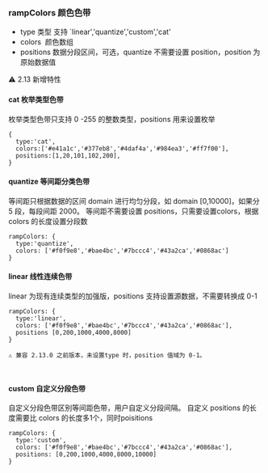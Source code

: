 ### rampColors 颜色色带
- type 类型 支持 `linear','quantize','custom','cat'
- colors  颜色数组
- positions 数据分段区间，可选，quantize 不需要设置 position，position 为原始数据值

⚠️ 2.13 新增特性

#### cat 枚举类型色带

枚举类型色带只支持 0 -255 的整数类型，positions 用来设置枚举
```tsx
{
  type:'cat',
  colors:['#e41a1c','#377eb8','#4daf4a','#984ea3','#ff7f00'],
  positions:[1,20,101,102,200],
}
```

#### quantize 等间距分类色带

等间距只根据数据的区间 domain 进行均匀分段，如 domain [0,10000]，如果分 5 段，每段间距 2000。
等间距不需要设置 positions，只需要设置colors，根据colors 的长度设置分段数

```tsx
rampColors: {
  type:'quantize',
  colors: ['#f0f9e8','#bae4bc','#7bccc4','#43a2ca','#0868ac']
}
```
#### linear 线性连续色带

linear 为现有连续类型的加强版，positions 支持设置源数据，不需要转换成 0-1

```tsx
rampColors: {
  type:'linear',
  colors: ['#f0f9e8','#bae4bc','#7bccc4','#43a2ca','#0868ac'],
  positions [0,200,1000,4000,8000]
}

⚠️ 兼容 2.13.0 之前版本，未设置type 时，position 值域为 0-1。



```

#### custom 自定义分段色带

自定义分段色带区别等间距色带，用户自定义分段间隔。
自定义 positions 的长度需要比 colors 的长度多1个，同时poisitions 

```tsx
rampColors: {
  type:'custom',
  colors: ['#f0f9e8','#bae4bc','#7bccc4','#43a2ca','#0868ac'],
  positions: [0,200,1000,4000,8000,10000]
}
```

